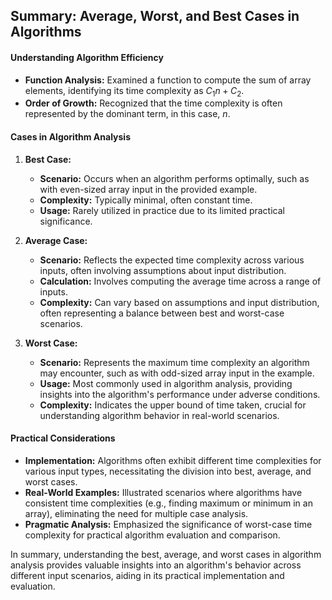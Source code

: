 ## Summary: Average, Worst, and Best Cases in Algorithms

#### Understanding Algorithm Efficiency
- **Function Analysis:** Examined a function to compute the sum of array elements, identifying its time complexity as $C_1 n + C_2$.
- **Order of Growth:** Recognized that the time complexity is often represented by the dominant term, in this case, $n$.
  
#### Cases in Algorithm Analysis
1. **Best Case:**
   - **Scenario:** Occurs when an algorithm performs optimally, such as with even-sized array input in the provided example.
   - **Complexity:** Typically minimal, often constant time.
   - **Usage:** Rarely utilized in practice due to its limited practical significance.

2. **Average Case:**
   - **Scenario:** Reflects the expected time complexity across various inputs, often involving assumptions about input distribution.
   - **Calculation:** Involves computing the average time across a range of inputs.
   - **Complexity:** Can vary based on assumptions and input distribution, often representing a balance between best and worst-case scenarios.

3. **Worst Case:**
   - **Scenario:** Represents the maximum time complexity an algorithm may encounter, such as with odd-sized array input in the example.
   - **Usage:** Most commonly used in algorithm analysis, providing insights into the algorithm's performance under adverse conditions.
   - **Complexity:** Indicates the upper bound of time taken, crucial for understanding algorithm behavior in real-world scenarios.

#### Practical Considerations
- **Implementation:** Algorithms often exhibit different time complexities for various input types, necessitating the division into best, average, and worst cases.
- **Real-World Examples:** Illustrated scenarios where algorithms have consistent time complexities (e.g., finding maximum or minimum in an array), eliminating the need for multiple case analysis.
- **Pragmatic Analysis:** Emphasized the significance of worst-case time complexity for practical algorithm evaluation and comparison.

In summary, understanding the best, average, and worst cases in algorithm analysis provides valuable insights into an algorithm's behavior across different input scenarios, aiding in its practical implementation and evaluation.